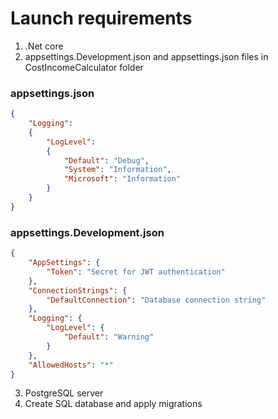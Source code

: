 # Launch requirements
1. .Net core
2. appsettings.Development.json and appsettings.json files in CostIncomeCalculator folder  

### appsettings.json
```JSON
{ 
    "Logging": 
    {
        "LogLevel": 
        { 
            "Default": "Debug", 
            "System": "Information", 
            "Microsoft": "Information" 
        } 
    }
}
```

### appsettings.Development.json
```JSON
{ 
    "AppSettings": { 
        "Token": "Secret for JWT authentication" 
    }, 
    "ConnectionStrings": { 
        "DefaultConnection": "Database connection string" 
    }, 
    "Logging": { 
        "LogLevel": { 
            "Default": "Warning" 
        } 
    }, 
    "AllowedHosts": "*"
}
```
3. PostgreSQL server
4. Create SQL database and apply migrations